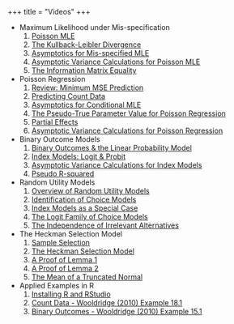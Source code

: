 +++
title = "Videos"
+++

* Maximum Likelihood under Mis-specification
    1. [Poisson MLE](https://expl.ai/CHAKTHR)
    2. [The Kullback-Leibler Divergence](https://expl.ai/REZKTJY)
    3. [Asymptotics for Mis-specified MLE](https://expl.ai/MRVFZMR)
    4. [Asymptotic Variance Calculations for Poisson MLE](https://expl.ai/TZBUFGU)
    5. [The Information Matrix Equality](https://expl.ai/MDCWESE)
* Poisson Regression
    1. [Review: Minimum MSE Prediction](https://expl.ai/YZFFBCH)
    2. [Predicting Count Data](https://expl.ai/AUEJLRB)
    3. [Asymptotics for Conditional MLE](https://expl.ai/SUDPHVT)
    4. [The Pseudo-True Parameter Value for Poisson Regression](https://expl.ai/FCSUTGZ)
    5. [Partial Effects](https://expl.ai/KRJBUDF)
    6. [Asymptotic Variance Calculations for Poisson Regression](https://expl.ai/RCDDGQV)
* Binary Outcome Models
    1. [Binary Outcomes & the Linear Probability Model](https://expl.ai/XSLDYZE)
    2. [Index Models: Logit & Probit](https://expl.ai/ZULFNLF)
    3. [Asymptotic Variance Calculations for Index Models](https://expl.ai/KAHUPJN)
    4. [Pseudo R-squared](https://expl.ai/ANETTMF)
* Random Utility Models
    1. [Overview of Random Utility Models](https://expl.ai/MWEXXUE)
    2. [Identification of Choice Models](https://expl.ai/QLEKBJJ)
    3. [Index Models as a Special Case](https://expl.ai/CAAGSWP)
    4. [The Logit Family of Choice Models](https://expl.ai/CAUVVDH)
    5. [The Independence of Irrelevant Alternatives](https://expl.ai/XTXUDBU)
* The Heckman Selection Model 
    1. [Sample Selection](https://expl.ai/UXFHFNQ)
    2. [The Heckman Selection Model](https://expl.ai/YAATEME)
    3. [A Proof of Lemma 1](https://expl.ai/LJBUHZQ)
    4. [A Proof of Lemma 2](https://expl.ai/BRXKQNX)
    5. [The Mean of a Truncated Normal](https://expl.ai/VFARCYE)
* Applied Examples in R
    1. [Installing R and RStudio](https://expl.ai/ZQUDLSS)
    2. [Count Data - Wooldridge (2010) Example 18.1](https://expl.ai/USFRDBE)
    3. [Binary Outcomes - Wooldridge (2010) Example 15.1](https://expl.ai/YNWZCNB)
